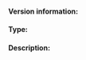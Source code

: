 <!-- 🔥❓If you have a *QUESTION* about IPFS, please ask on our forum at https://discuss.ipfs.io 🔥❓

If you're unfamiliar with how GitHub issues work, consider reading [GitHub's issues guide](https://guides.github.com/features/issues/).

If you haven't yet searched the issue tracker for an existing report concerning your issue, please do so now.

The go-ipfs issues are *only* for bug reports and directly actionable feature requests. Read https://github.com/ipfs/community/blob/master/contributing.md#reporting-issues if your issue doesn't fit either of those categories.

* If you have a *SUPPORT QUESTION*, please direct it to our forum at https://discuss.ipfs.io.
* If you want to discuss a design idea related to ipfs but not directly related to the go implementation, please file an issue at https://github.com/ipfs/ipfs.
-->

#### Version information:
<!-- Output From `ipfs version --all`

Please check dist.ipfs.io for a newer version of go-ipfs and update if necessary. Report back if the problem persists.

If you can't run `ipfs version --all` or that command fails, include as much information as you can: IPFS version, computer architecture (e.g., Intel x86 64bit), operating system, etc. -->

#### Type:
<!--

- "bug": If what you are filing is a bug.
- "feature": If you'd like to suggest a feature.
- "enhancement ": If you'd like to suggest an improvement on to existing feature.
- "test failure": If the tests are failing
- "doc": If it's related to missing/incorrect documentation.
- "meta": If its a meta issue about this project/this repository/issue tracker.

Feel free to choose your own category if none of these fit your needs. However, be careful, that may indicate that your issue doesn't belong in this repo.

-->

#### Description:
<!-- This is where you get to tell us what went wrong or your specific feature request. When doing so, please make sure to include *all* relevant information.

When reporting a _bug_, please try to include:
  * What you were doing when you experienced the bug.
  * Any error messages you saw, *where* you saw them, and what you believe may have caused them (if you have any ideas).
  * When possible, steps to reliably produce the bug.

When requesting a _feature_, please be sure to include:
  * Your motivation. Why do you need the feature?
  * How the feature should work.
-->
